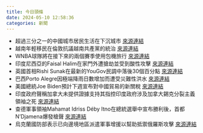 ```yaml
---
title: 今日頭條
date: 2024-05-10 12:58:36
categories: 新聞            
---
```

- 超過三分之一的中國城市居民生活在下沉城市 [來源連結](https://asiatimes.com/2024/05/over-a-third-of-urban-chinese-live-in-sinking-cities/)
- 越南年輕移民在倫敦抗議越南共產黨的統治 [來源連結](https://asiatimes.com/2024/05/youthful-vietnamese-migrants-protest-vs-rulers-back-home/)
- WNBA球隊將在接下來的兩個賽季使用包機旅行 [來源連結](https://www.npr.org/2024/05/10/1250401939/wnba-chartered-flights)
- 印度尼西亞的Faisal Halim在家門外遭搶劫並受到酸性攻擊 [來源連結](https://www.japantimes.co.jp/sports/2024/05/10/soccer/soccer-acid-attack-surgery/)
- 英國首相Rishi Sunak在最新的YouGov民調中落後30個百分點 [來源連結](https://www.theguardian.com/news/audio/2024/may/10/rishi-sunak-staggers-on-but-for-how-long-podcast)
- 巴西Porto Alegre因極端降雨日數增加而遭受災難性洪水 [來源連結](https://www.theguardian.com/global-development/article/2024/may/10/brazil-is-reeling-from-catastrophic-floods-what-went-wrong-and-what-does-the-future-hold)
- 美國總統Joe Biden預計下週宣布對中國貿易的新關稅 [來源連結](https://www.theguardian.com/business/article/2024/may/10/biden-white-house-to-expand-tariffs-on-chinese-trade)
- 印度政府聲稱加拿大未提供證據支持其指控印度政府涉及加拿大錫克分裂主義領袖之死 [來源連結](https://www.theguardian.com/world/article/2024/may/10/hardeep-singh-nijjar-death-canada-no-evidence-india-involvement)
- 查德軍事領袖Mahamat Idriss Déby Itno在總統選舉中宣布勝利後，首都N’Djamena爆發槍聲 [來源連結](https://www.theguardian.com/world/article/2024/may/10/chad-election-military-leader-itno-declared-president-in-results-contested-by-rival)
- 烏克蘭國防部表示已向邊境地區派遣軍事增援以幫助抵禦俄羅斯攻擊 [來源連結](https://www.theguardian.com/world/live/2024/may/10/russia-ukraine-war-live-vladimir-putin-mikhail-mishustin-volodymyr-zelenskiy-bodyguard)



